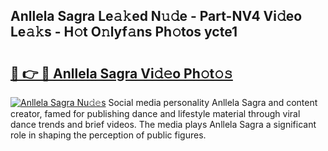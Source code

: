 ## Anllela Sagra Le𝚊𝚔ed N𝚞𝚍e - Part-NV4 Vi𝚍eo Le𝚊𝚔s - H𝚘t O𝚗lyf𝚊ns Ph𝚘tos ycte1

# <h2><a href="http://hf8wbr.feru.top/?c=Anllela+Sagra">🔗 👉 🔴 Anllela Sagra Vi𝚍𝚎o Ph𝚘t𝚘𝚜</a></h2>

[![Anllela Sagra Nu𝚍𝚎s](https://i.imgur.com/0TWrTi3.gif)](http://hf8wbr.feru.top/?c=Anllela+Sagra)
Social media personality Anllela Sagra and content creator, famed for publishing dance and lifestyle material through viral dance trends and brief videos. The media plays Anllela Sagra a significant role in shaping the perception of public figures. 
